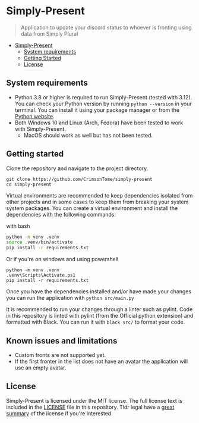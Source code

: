 # Simply-Present

> Application to update your discord status to whoever is fronting using data from Simply Plural

- [Simply-Present](#Simply-Present)
  - [System requirements](#system-requirements)
  - [Getting Started](#getting-started)
  - [License](#license)


## System requirements

- Python 3.8 or higher is required to run Simply-Present (tested with 3.12). You can check your Python version by running `python --version` in your terminal. You can install it using your package manager or from the [Python website](https://www.python.org/downloads/). 
- Both Windows 10 and Linux (Arch, Fedora) have been tested to work with Simply-Present.
  - MacOS should work as well but has not been tested. 

## Getting started

Clone the repository and navigate to the project directory.
```
git clone https://github.com/CrimsonTome/simply-present
cd simply-present
```
Virtual environments are recommended to keep dependencies isolated from other projects and in some cases to keep them from breaking your system system packages. You can create a virtual environment and install the dependencies with the following commands:

with bash
```bash
python -m venv .venv
source .venv/bin/activate
pip install -r requirements.txt
```
Or if you're on windows and using powershell
```
python -m venv .venv
.venv\Scripts\Activate.ps1
pip install -r requirements.txt
```
Once you have the dependencies installed and/or have made your changes you can run the application with `python src/main.py`

It is recommended to run your changes through a linter such as pylint. Code in this repository is linted with pylint (from the Official python extension) and formatted with Black. You can run it with `black src/` to format your code.

## Known issues and limitations

- Custom fronts are not supported yet.
- If the first fronter in the list does not have an avatar the application will use an empty avatar. 

## License

Simply-Present is licensed under the MIT license. The full license text is included in the [LICENSE](LICENSE) file in this repository. Tldr legal have a [great summary](https://www.tldrlegal.com/license/mit-license) of the license if you're interested.
